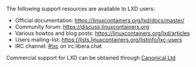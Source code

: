 The following support resources are available to LXD users:

 - Official documentation: https://linuxcontainers.org/lxd/docs/master/
 - Community forum: https://discuss.linuxcontainers.org
 - Various howtos and blog posts: https://linuxcontainers.org/lxd/articles
 - Users mailing-list: https://lists.linuxcontainers.org/listinfo/lxc-users
 - IRC channel: [#lxc](https://kiwiirc.com/client/irc.libera.chat/#lxc) on irc.libera.chat


Commercial support for LXD can be obtained through [Canonical Ltd](https://www.canonical.com)
